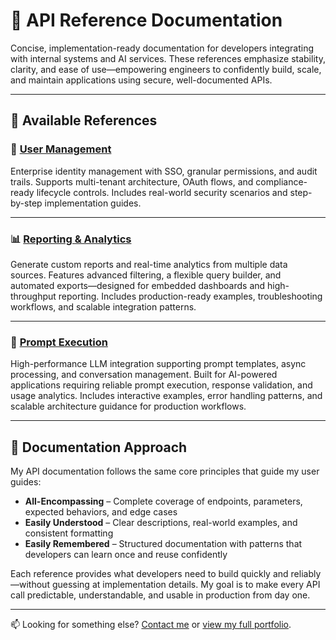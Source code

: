 # 🧩 API Reference Documentation  

Concise, implementation-ready documentation for developers integrating with internal systems and AI services. These references emphasize stability, clarity, and ease of use—empowering engineers to confidently build, scale, and maintain applications using secure, well-documented APIs.

---

## 📂 Available References

### 🧾 [User Management](https://github.com/CRollins6020/CRollins6020/blob/main/API-Documentation/User%20Management.md)  
Enterprise identity management with SSO, granular permissions, and audit trails. Supports multi-tenant architecture, OAuth flows, and compliance-ready lifecycle controls. Includes real-world security scenarios and step-by-step implementation guides.

---

### 📊 [Reporting & Analytics](https://github.com/CRollins6020/CRollins6020/blob/main/API-Documentation/reporting-api.md)  
Generate custom reports and real-time analytics from multiple data sources. Features advanced filtering, a flexible query builder, and automated exports—designed for embedded dashboards and high-throughput reporting. Includes production-ready examples, troubleshooting workflows, and scalable integration patterns.

---

### 🤖 [Prompt Execution](https://github.com/CRollins6020/CRollins6020/blob/main/API-Documentation/prompt-execution.md)  
High-performance LLM integration supporting prompt templates, async processing, and conversation management. Built for AI-powered applications requiring reliable prompt execution, response validation, and usage analytics. Includes interactive examples, error handling patterns, and scalable architecture guidance for production workflows.

---

## 📘 Documentation Approach

My API documentation follows the same core principles that guide my user guides:

- **All-Encompassing** – Complete coverage of endpoints, parameters, expected behaviors, and edge cases  
- **Easily Understood** – Clear descriptions, real-world examples, and consistent formatting  
- **Easily Remembered** – Structured documentation with patterns that developers can learn once and reuse confidently

Each reference provides what developers need to build quickly and reliably—without guessing at implementation details. My goal is to make every API call predictable, understandable, and usable in production from day one.

---

📫 Looking for something else? [Contact me](mailto:you@example.com) or [view my full portfolio](https://github.com/CRollins6020).

